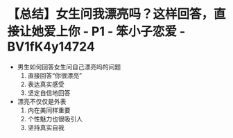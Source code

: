 # 【总结】女生问我漂亮吗？这样回答，直接让她爱上你 - P1 - 笨小子恋爱 - BV1fK4y14724

-   男生如何回答女生问自己漂亮吗的问题
    1.  直接回答“你很漂亮”
    2.  表达真实感受
    3.  坚定自信地回答
-   漂亮不仅仅是外表
    1.  内在美同样重要
    2.  个性魅力也很吸引人
    3.  坚持真实自我